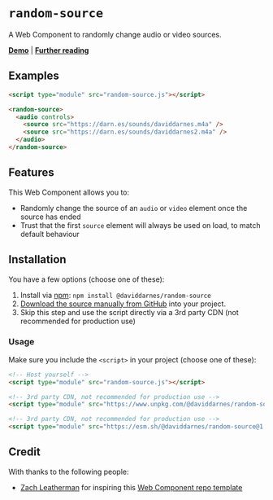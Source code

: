 # `random-source`

A Web Component to randomly change audio or video sources.

**[Demo](https://daviddarnes.github.io/random-source/demo.html)** | **[Further reading](https://darn.es/random-source-web-component/)**

## Examples

```html
<script type="module" src="random-source.js"></script>

<random-source>
  <audio controls>
    <source src="https://darn.es/sounds/daviddarnes.m4a" />
    <source src="https://darn.es/sounds/daviddarnes2.m4a" />
  </audio>
</random-source>
```

## Features

This Web Component allows you to:

- Randomly change the source of an `audio` or `video` element once the source has ended
- Trust that the first `source` element will always be used on load, to match default behaviour

## Installation

You have a few options (choose one of these):

1. Install via [npm](https://www.npmjs.com/package/@daviddarnes/random-source): `npm install @daviddarnes/random-source`
1. [Download the source manually from GitHub](https://github.com/daviddarnes/random-source/releases) into your project.
1. Skip this step and use the script directly via a 3rd party CDN (not recommended for production use)

### Usage

Make sure you include the `<script>` in your project (choose one of these):

```html
<!-- Host yourself -->
<script type="module" src="random-source.js"></script>
```

```html
<!-- 3rd party CDN, not recommended for production use -->
<script type="module" src="https://www.unpkg.com/@daviddarnes/random-source@1.1.0/random-source.js"></script>
```

```html
<!-- 3rd party CDN, not recommended for production use -->
<script type="module" src="https://esm.sh/@daviddarnes/random-source@1.1.0"></script>
```

## Credit

With thanks to the following people:

- [Zach Leatherman](https://zachleat.com) for inspiring this [Web Component repo template](https://github.com/daviddarnes/component-template)
